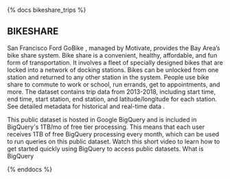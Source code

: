 {% docs bikeshare_trips %}
## BIKESHARE

San Francisco Ford GoBike , managed by Motivate, provides the Bay Area’s bike share system. Bike share is a convenient, healthy, affordable, and fun form of transportation. It involves a fleet of specially designed bikes that are locked into a network of docking stations. Bikes can be unlocked from one station and returned to any other station in the system. People use bike share to commute to work or school, run errands, get to appointments, and more. The dataset contains trip data from 2013-2018, including start time, end time, start station, end station, and latitude/longitude for each station. See detailed metadata for historical and real-time data .

This public dataset is hosted in Google BigQuery and is included in BigQuery's 1TB/mo of free tier processing. This means that each user receives 1TB of free BigQuery processing every month, which can be used to run queries on this public dataset. Watch this short video to learn how to get started quickly using BigQuery to access public datasets. What is BigQuery 

{% enddocs %}